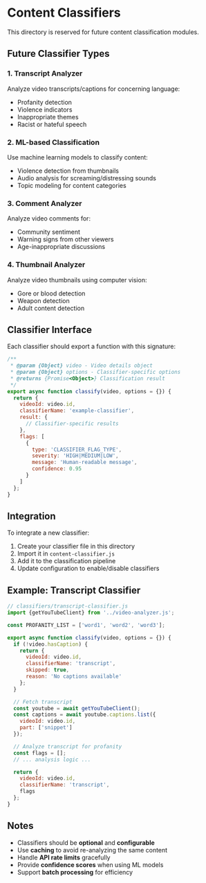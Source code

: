 # Content Classifiers

This directory is reserved for future content classification modules.

## Future Classifier Types

### 1. Transcript Analyzer
Analyze video transcripts/captions for concerning language:
- Profanity detection
- Violence indicators
- Inappropriate themes
- Racist or hateful speech

### 2. ML-based Classification
Use machine learning models to classify content:
- Violence detection from thumbnails
- Audio analysis for screaming/distressing sounds
- Topic modeling for content categories

### 3. Comment Analyzer
Analyze video comments for:
- Community sentiment
- Warning signs from other viewers
- Age-inappropriate discussions

### 4. Thumbnail Analyzer
Analyze video thumbnails using computer vision:
- Gore or blood detection
- Weapon detection
- Adult content detection

## Classifier Interface

Each classifier should export a function with this signature:

```javascript
/**
 * @param {Object} video - Video details object
 * @param {Object} options - Classifier-specific options
 * @returns {Promise<Object>} Classification result
 */
export async function classify(video, options = {}) {
  return {
    videoId: video.id,
    classifierName: 'example-classifier',
    result: {
      // Classifier-specific results
    },
    flags: [
      {
        type: 'CLASSIFIER_FLAG_TYPE',
        severity: 'HIGH|MEDIUM|LOW',
        message: 'Human-readable message',
        confidence: 0.95
      }
    ]
  };
}
```

## Integration

To integrate a new classifier:

1. Create your classifier file in this directory
2. Import it in `content-classifier.js`
3. Add it to the classification pipeline
4. Update configuration to enable/disable classifiers

## Example: Transcript Classifier

```javascript
// classifiers/transcript-classifier.js
import {getYouTubeClient} from '../video-analyzer.js';

const PROFANITY_LIST = ['word1', 'word2', 'word3'];

export async function classify(video, options = {}) {
  if (!video.hasCaption) {
    return {
      videoId: video.id,
      classifierName: 'transcript',
      skipped: true,
      reason: 'No captions available'
    };
  }

  // Fetch transcript
  const youtube = await getYouTubeClient();
  const captions = await youtube.captions.list({
    videoId: video.id,
    part: ['snippet']
  });

  // Analyze transcript for profanity
  const flags = [];
  // ... analysis logic ...

  return {
    videoId: video.id,
    classifierName: 'transcript',
    flags
  };
}
```

## Notes

- Classifiers should be **optional** and **configurable**
- Use **caching** to avoid re-analyzing the same content
- Handle **API rate limits** gracefully
- Provide **confidence scores** when using ML models
- Support **batch processing** for efficiency
